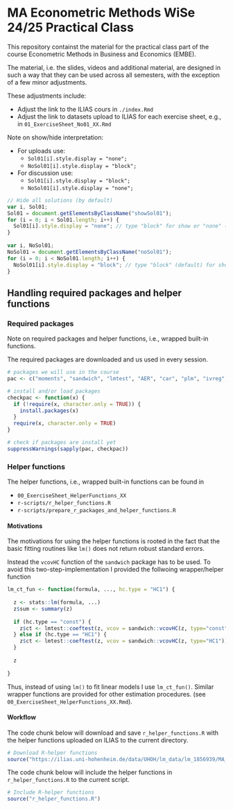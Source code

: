 # MA Econometric Methods WiSe 24/25 Practical Class

This repository containst the material for the practical class part of the course Econometric Methods in Business and Economics (EMBE).

The material, i.e. the slides, videos and additional material, are designed in such a way that they can be used across all semesters, with the exception of a few minor adjustments.

These adjustments include:

* Adjust the link to the ILIAS cours in `./index.Rmd`
* Adjust the link to datasets upload to ILIAS for each exercise sheet, e.g., in `01_ExerciseSheet_No01_XX.Rmd`

Note on show/hide interpretation:

* For uploads use:
  * `Sol01[i].style.display = "none";`
  * `NoSol01[i].style.display = "block";`
* For discussion use:
  * `Sol01[i].style.display = "block";`
  * `NoSol01[i].style.display = "none";`

```javascript
// Hide all solutions (by default)
var i, Sol01;
Sol01 = document.getElementsByClassName("showSol01");
for (i = 0; i < Sol01.length; i++) {
  Sol01[i].style.display = "none"; // type "block" for show or "none" (default) for exclude
}
  
var i, NoSol01;
NoSol01 = document.getElementsByClassName("noSol01");
for (i = 0; i < NoSol01.length; i++) {
  NoSol01[i].style.display = "block"; // type "block" (default) for show or "none" for exclude
}
```

## Handling required packages and helper functions

### Required packages

Note on required packages and helper functions, i.e., wrapped built-in functions.

The required packages are downloaded and us used in every session.

```R
# packages we will use in the course
pac <- c("moments", "sandwich", "lmtest", "AER", "car", "plm", "ivreg", "dynlm", "forecast", "urca")

# install and/or load packages
checkpac <- function(x) {
  if (!require(x, character.only = TRUE)) {
    install.packages(x)
  }
  require(x, character.only = TRUE)
}

# check if packages are install yet
suppressWarnings(sapply(pac, checkpac))
```

### Helper functions

The helper functions, i.e., wrapped built-in functions can be found in

* `00_ExerciseSheet_HelperFunctions_XX`
* `r-scripts/r_helper_functions.R`
* `r-scripts/prepare_r_packages_and_helper_functions.R`

#### Motivations

The motivations for using the helper functions is rooted in the fact that the basic fitting routines like `lm()` does not return robust standard errors.

Instead the `vcovHC` function of the `sandwich` package has to be used. To avoid this two-step-implementation I provided the follwoing wrapper/helper function

```R
lm_ct_fun <- function(formula, ..., hc.type = "HC1") {
  
  z <- stats::lm(formula, ...)
  z$sum <- summary(z)
  
  if (hc.type == "const") {
    z$ct <- lmtest::coeftest(z, vcov = sandwich::vcovHC(z, type="const")) # test based on ordinary SEs
  } else if (hc.type == "HC1") {
    z$ct <- lmtest::coeftest(z, vcov = sandwich::vcovHC(z, type="HC1")) # test based on heteroskedasticity robust SEs
  }
  
  z
  
}
```

Thus, instead of using `lm()` to fit linear models I use `lm_ct_fun()`. Similar wrapper functions are provided for other estimation procedures. (see `00_ExerciseSheet_HelperFunctions_XX.Rmd`).

#### Workflow

The code chunk below will download and save `r_helper_functions.R` with the helper functions uploaded on ILIAS to the current directory.

```R
# Download R-helper functions
source("https://ilias.uni-hohenheim.de/data/UHOH/lm_data/lm_1856939/MA_EconometricMethods_WiSe2324_PracticalClass/r-scripts/prepare_r_packages_and_helper_functions.R")
```

The code chunk below will include the helper functions in `r_helper_functions.R` to the current script.

```R
# Include R-helper functions
source("r_helper_functions.R")
```